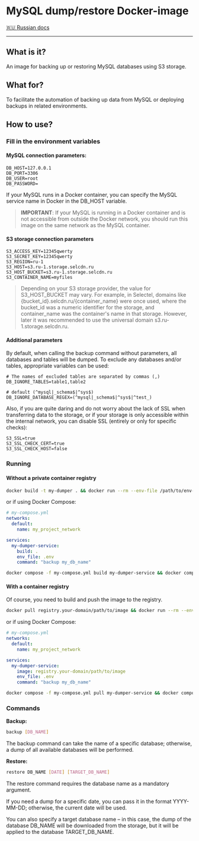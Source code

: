 # MySQL dump/restore Docker-image

[🇷🇺 Russian docs](README_RU.MD)

------

## What is it?

An image for backing up or restoring MySQL databases using S3 storage.

## What for?

To facilitate the automation of backing up data from MySQL or deploying backups in related environments.

## How to use?

### Fill in the environment variables

#### MySQL connection parameters:

```dotenv
DB_HOST=127.0.0.1
DB_PORT=3306
DB_USER=root
DB_PASSWORD=
```

If your MySQL runs in a Docker container, you can specify the MySQL service name in Docker in the DB_HOST variable.

> **IMPORTANT**: If your MySQL is running in a Docker container and is not accessible from outside the Docker network, you should run this image on the same network as the MySQL container.

#### S3 storage connection parameters

```dotenv
S3_ACCESS_KEY=12345qwerty
S3_SECRET_KEY=12345qwerty
S3_REGION=ru-1
S3_HOST=s3.ru-1.storage.selcdn.ru
S3_HOST_BUCKET=s3.ru-1.storage.selcdn.ru
S3_CONTAINER_NAME=myfiles
```

> Depending on your S3 storage provider, the value for S3_HOST_BUCKET may vary. For example, in Selectel, domains like {bucket_id}.selcdn.ru/{container_name} were once used, where the bucket_id was a numeric identifier for the storage, and container_name was the container's name in that storage. However, later it was recommended to use the universal domain s3.ru-1.storage.selcdn.ru.

#### Additional parameters

By default, when calling the backup command without parameters, all databases and tables will be dumped. To exclude any databases and/or tables, appropriate variables can be used:
```dotenv
# The names of excluded tables are separated by commas (,)
DB_IGNORE_TABLES=table1,table2

# default (^mysql|_schema$|^sys$)
DB_IGNORE_DATABASE_REGEX=(^mysql|_schema$|^sys$|^test_)
```

Also, if you are quite daring and do not worry about the lack of SSL when transferring data to the storage, or if your storage is only accessible within the internal network, you can disable SSL (entirely or only for specific checks):
```dotenv
S3_SSL=true
S3_SSL_CHECK_CERT=true
S3_SSL_CHECK_HOST=false
```

### Running

#### Without a private container registry

```bash
docker build -t my-dumper . && docker run --rm --env-file /path/to/env-file --network my_project_network my-dumper backup my_db_name
```

or if using Docker Compose:

```yaml
# my-compose.yml
networks:
  default:
    name: my_project_network

services:
  my-dumper-service:
    build: .
    env_file: .env
    command: "backup my_db_name"
```

```bash
docker compose -f my-compose.yml build my-dumper-service && docker compose -f my-compose.yml run --rm my-dumper-service
```

#### With a container registry

Of course, you need to build and push the image to the registry.

```bash
docker pull registry.your-domain/path/to/image && docker run --rm --env-file /path/to/env-file --network my_project_network registry.your-domain/path/to/image backup my_db_name
```

or if using Docker Compose:

```yaml
# my-compose.yml
networks:
  default:
    name: my_project_network

services:
  my-dumper-service:
    image: registry.your-domain/path/to/image
    env_file: .env
    command: "backup my_db_name"
```

```bash
docker compose -f my-compose.yml pull my-dumper-service && docker compose -f my-compose.yml run --rm my-dumper-service
```

### Commands

**Backup:**
```bash
backup [DB_NAME]
```

The backup command can take the name of a specific database; otherwise, a dump of all available databases will be performed.

**Restore:**
```bash
restore DB_NAME [DATE] [TARGET_DB_NAME]
```

The restore command requires the database name as a mandatory argument.

If you need a dump for a specific date, you can pass it in the format YYYY-MM-DD; otherwise, the current date will be used.

You can also specify a target database name – in this case, the dump of the database DB_NAME will be downloaded from the storage, but it will be applied to the database TARGET_DB_NAME.
